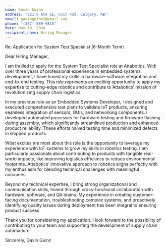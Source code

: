 ```yaml
---
name: Gavin Guinn  
address: "221 6 Ave SE, Unit 403, Calgary, AB"  
email: gavinguinn1@gmail.com  
phone: "(587) 889-9815"  
date: Nov 18, 2024  
recipient_name: Hiring Manager  
---
```


Re: Application for System Test Specialist (6-Month Term)

Dear Hiring Manager,

I am thrilled to apply for the System Test Specialist role at Attabotics. With over three years of professional experience in embedded systems development, I have honed my skills in hardware-software integration and end-to-end testing. This role represents an exciting opportunity to apply my expertise to cutting-edge robotics and contribute to Attabotics’ mission of revolutionizing supply chain logistics.

In my previous role as an Embedded Systems Developer, I designed and executed comprehensive test plans to validate IoT products, ensuring seamless integration of sensors, GUIs, and networking components. I developed automated processes for hardware testing and firmware flashing during assembly, which significantly streamlined production and enhanced product reliability. These efforts halved testing time and minimized defects in shipped products.

What excites me most about this role is the opportunity to leverage my experience with IoT systems to grow my skills in robotics testing. I am particularly passionate about contributing to products with tangible real-world impacts, like improving logistics efficiency to reduce environmental footprints. Attabotics’ innovative approach to robotics aligns perfectly with my enthusiasm for blending technical challenges with meaningful outcomes.

Beyond my technical expertise, I bring strong organizational and communication skills, honed through cross-functional collaboration with hardware, software, and QA teams. My experience in creating customer-facing documentation, troubleshooting complex systems, and proactively identifying quality issues during deployment has been integral to ensuring product success.

Thank you for considering my application. I look forward to the possibility of contributing to your team and supporting the development of supply chain automation.

Sincerely,
Gavin Guinn